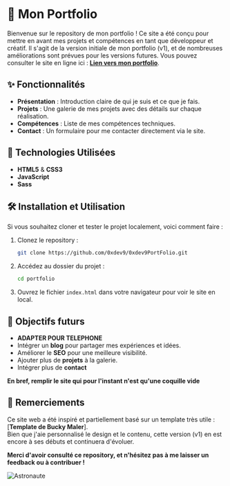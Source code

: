 # 🎨 Mon Portfolio

Bienvenue sur le repository de mon portfolio ! Ce site a été conçu pour mettre en avant mes projets et compétences en tant que développeur et créatif. Il s'agit de la version initiale de mon portfolio (v1), et de nombreuses améliorations sont prévues pour les versions futures. Vous pouvez consulter le site en ligne ici : [**Lien vers mon portfolio**](https://0xdev9.github.io/0xPortfolio/).

## ✨ Fonctionnalités

- **Présentation** : Introduction claire de qui je suis et ce que je fais.
- **Projets** : Une galerie de mes projets avec des détails sur chaque réalisation.
- **Compétences** : Liste de mes compétences techniques.
- **Contact** : Un formulaire pour me contacter directement via le site.

## 🚀 Technologies Utilisées

- **HTML5** & **CSS3** 
- **JavaScript** 
- **Sass**

## 🛠 Installation et Utilisation

Si vous souhaitez cloner et tester le projet localement, voici comment faire :

1. Clonez le repository :

    ```bash
    git clone https://github.com/0xdev9/0xdev9PortFolio.git
    ```

2. Accédez au dossier du projet :

    ```bash
    cd portfolio
    ```

3. Ouvrez le fichier `index.html` dans votre navigateur pour voir le site en local.

## 🎯 Objectifs futurs

- **ADAPTER POUR TELEPHONE**
- Intégrer un **blog** pour partager mes expériences et idées.
- Améliorer le **SEO** pour une meilleure visibilité.
- Ajouter plus de **projets** à la galerie.
- Intégrer plus de **contact**

**En bref, remplir le site qui pour l'instant n'est qu'une coquille vide**

## 📖 Remerciements

Ce site web a été inspiré et partiellement basé sur un template très utile : [**Template de Bucky Maler**].  
Bien que j'aie personnalisé le design et le contenu, cette version (v1) en est encore à ses débuts et continuera d'évoluer.

**Merci d'avoir consulté ce repository, et n'hésitez pas à me laisser un feedback ou à contribuer !**

![Astronaute](https://images.rawpixel.com/image_social_landscape/cHJpdmF0ZS9sci9pbWFnZXMvd2Vic2l0ZS8yMDIzLTA4L3Jhd3BpeGVsb2ZmaWNlMTFfM2RfaWxsdXN0cmF0aW9uX29mX2FfbWFuX2NoYXJhY3Rlcl9pbl9hbl9hc3Ryb183MDFhZDljOS01OTMwLTQxYWYtODM1My1jZWY2NDlhOGRmZjdfMS5qcGc.jpg)

